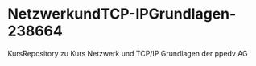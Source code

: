 # NetzwerkundTCP-IPGrundlagen-238664
KursRepository zu Kurs Netzwerk und TCP/IP Grundlagen der ppedv AG
